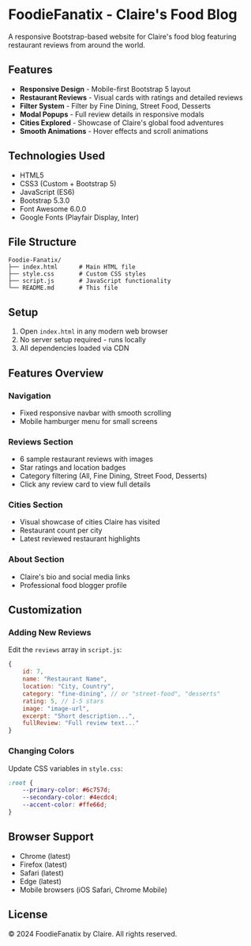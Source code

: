 # FoodieFanatix - Claire's Food Blog

A responsive Bootstrap-based website for Claire's food blog featuring restaurant reviews from around the world.

## Features

- **Responsive Design** - Mobile-first Bootstrap 5 layout
- **Restaurant Reviews** - Visual cards with ratings and detailed reviews
- **Filter System** - Filter by Fine Dining, Street Food, Desserts
- **Modal Popups** - Full review details in responsive modals
- **Cities Explored** - Showcase of Claire's global food adventures
- **Smooth Animations** - Hover effects and scroll animations

## Technologies Used

- HTML5
- CSS3 (Custom + Bootstrap 5)
- JavaScript (ES6)
- Bootstrap 5.3.0
- Font Awesome 6.0.0
- Google Fonts (Playfair Display, Inter)

## File Structure

```
Foodie-Fanatix/
├── index.html      # Main HTML file
├── style.css       # Custom CSS styles
├── script.js       # JavaScript functionality
└── README.md       # This file
```

## Setup

1. Open `index.html` in any modern web browser
2. No server setup required - runs locally
3. All dependencies loaded via CDN

## Features Overview

### Navigation
- Fixed responsive navbar with smooth scrolling
- Mobile hamburger menu for small screens

### Reviews Section
- 6 sample restaurant reviews with images
- Star ratings and location badges
- Category filtering (All, Fine Dining, Street Food, Desserts)
- Click any review card to view full details

### Cities Section
- Visual showcase of cities Claire has visited
- Restaurant count per city
- Latest reviewed restaurant highlights

### About Section
- Claire's bio and social media links
- Professional food blogger profile

## Customization

### Adding New Reviews
Edit the `reviews` array in `script.js`:

```javascript
{
    id: 7,
    name: "Restaurant Name",
    location: "City, Country",
    category: "fine-dining", // or "street-food", "desserts"
    rating: 5, // 1-5 stars
    image: "image-url",
    excerpt: "Short description...",
    fullReview: "Full review text..."
}
```

### Changing Colors
Update CSS variables in `style.css`:

```css
:root {
    --primary-color: #6c757d;
    --secondary-color: #4ecdc4;
    --accent-color: #ffe66d;
}
```

## Browser Support

- Chrome (latest)
- Firefox (latest)
- Safari (latest)
- Edge (latest)
- Mobile browsers (iOS Safari, Chrome Mobile)

## License

© 2024 FoodieFanatix by Claire. All rights reserved.